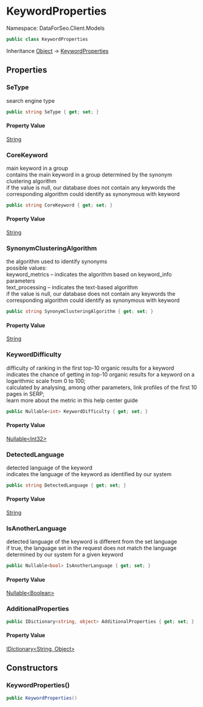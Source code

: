 # KeywordProperties

Namespace: DataForSeo.Client.Models

```csharp
public class KeywordProperties
```

Inheritance [Object](https://docs.microsoft.com/en-us/dotnet/api/system.object) → [KeywordProperties](./dataforseo.client.models.keywordproperties.md)

## Properties

### **SeType**

search engine type

```csharp
public string SeType { get; set; }
```

#### Property Value

[String](https://docs.microsoft.com/en-us/dotnet/api/system.string)<br>

### **CoreKeyword**

main keyword in a group
 <br>contains the main keyword in a group determined by the synonym clustering algorithm
 <br>if the value is null, our database does not contain any keywords the corresponding algorithm could identify as synonymous with keyword

```csharp
public string CoreKeyword { get; set; }
```

#### Property Value

[String](https://docs.microsoft.com/en-us/dotnet/api/system.string)<br>

### **SynonymClusteringAlgorithm**

the algorithm used to identify synonyms
 <br>possible values:
 <br>keyword_metrics – indicates the algorithm based on keyword_info parameters
 <br>text_processing – indicates the text-based algorithm
 <br>if the value is null, our database does not contain any keywords the corresponding algorithm could identify as synonymous with keyword

```csharp
public string SynonymClusteringAlgorithm { get; set; }
```

#### Property Value

[String](https://docs.microsoft.com/en-us/dotnet/api/system.string)<br>

### **KeywordDifficulty**

difficulty of ranking in the first top-10 organic results for a keyword
 <br>indicates the chance of getting in top-10 organic results for a keyword on a logarithmic scale from 0 to 100;
 <br>calculated by analysing, among other parameters, link profiles of the first 10 pages in SERP;
 <br>learn more about the metric in this help center guide

```csharp
public Nullable<int> KeywordDifficulty { get; set; }
```

#### Property Value

[Nullable&lt;Int32&gt;](https://docs.microsoft.com/en-us/dotnet/api/system.nullable-1)<br>

### **DetectedLanguage**

detected language of the keyword
 <br>indicates the language of the keyword as identified by our system

```csharp
public string DetectedLanguage { get; set; }
```

#### Property Value

[String](https://docs.microsoft.com/en-us/dotnet/api/system.string)<br>

### **IsAnotherLanguage**

detected language of the keyword is different from the set language
 <br>if true, the language set in the request does not match the language determined by our system for a given keyword

```csharp
public Nullable<bool> IsAnotherLanguage { get; set; }
```

#### Property Value

[Nullable&lt;Boolean&gt;](https://docs.microsoft.com/en-us/dotnet/api/system.nullable-1)<br>

### **AdditionalProperties**

```csharp
public IDictionary<string, object> AdditionalProperties { get; set; }
```

#### Property Value

[IDictionary&lt;String, Object&gt;](https://docs.microsoft.com/en-us/dotnet/api/system.collections.generic.idictionary-2)<br>

## Constructors

### **KeywordProperties()**

```csharp
public KeywordProperties()
```
